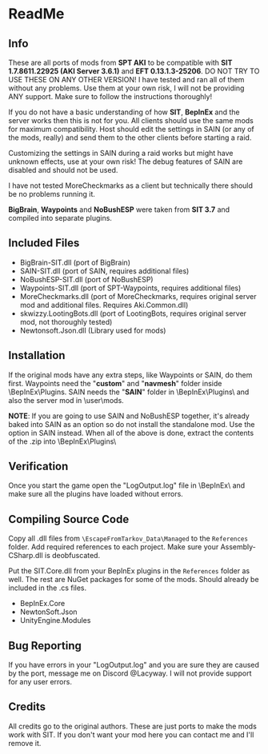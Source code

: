 # ReadMe
## Info
These are all ports of mods from **SPT AKI** to be compatible with **SIT 1.7.8611.22925 (AKI Server 3.6.1)** and **EFT 0.13.1.3-25206**. DO NOT TRY TO USE THESE ON ANY OTHER VERSION!
I have tested and ran all of them without any problems.
Use them at your own risk, I will not be providing ANY support. Make sure to follow the instructions thoroughly!

If you do not have a basic understanding of how **SIT**, **BepInEx** and the server works then this is not for you.
All clients should use the same mods for maximum compatibility.
Host should edit the settings in SAIN (or any of the mods, really) and send them to the other clients before starting a raid.

Customizing the settings in SAIN during a raid works but might have unknown effects, use at your own risk!
The debug features of SAIN are disabled and should not be used.

I have not tested MoreCheckmarks as a client but technically there should be no problems running it.

**BigBrain**, **Waypoints** and **NoBushESP** were taken from **SIT 3.7** and compiled into separate plugins.

## Included Files
 - BigBrain-SIT.dll (port of BigBrain)
 - SAIN-SIT.dll (port of SAIN, requires additional files)
 - NoBushESP-SIT.dll (port of NoBushESP)
 - Waypoints-SIT.dll (port of SPT-Waypoints, requires additional files)
 - MoreCheckmarks.dll (port of MoreCheckmarks, requires original server mod and additional files. Requires Aki.Common.dll)
 - skwizzy.LootingBots.dll (port of LootingBots, requires original server mod, not thoroughly tested)
 - Newtonsoft.Json.dll (Library used for mods)

## Installation
If the original mods have any extra steps, like Waypoints or SAIN, do them first.
Waypoints need the "**custom**" and "**navmesh**" folder inside \BepInEx\Plugins\. SAIN needs the "**SAIN**" folder in \BepInEx\Plugins\ and also the server mod in \user\mods\.

**NOTE**: If you are going to use SAIN and NoBushESP together, it's already baked into SAIN as an option so do not install the standalone mod. Use the option in SAIN instead.
When all of the above is done, extract the contents of the .zip into \BepInEx\Plugins\

## Verification
Once you start the game open the "LogOutput.log" file in \BepInEx\ and make sure all the plugins have loaded without errors.

## Compiling Source Code
Copy all .dll files from `\EscapeFromTarkov_Data\Managed` to the `References` folder. Add required references to each project.
Make sure your Assembly-CSharp.dll is deobfuscated.

Put the SIT.Core.dll from your BepInEx plugins in the `References` folder as well.
The rest are NuGet packages for some of the mods. Should already be included in the .cs files.
- BepInEx.Core
- NewtonSoft.Json
- UnityEngine.Modules

## Bug Reporting
If you have errors in your "LogOutput.log" and you are sure they are caused by the port, message me on Discord @Lacyway.
I will not provide support for any user errors.

## Credits
All credits go to the original authors. These are just ports to make the mods work with SIT.
If you don't want your mod here you can contact me and I'll remove it.